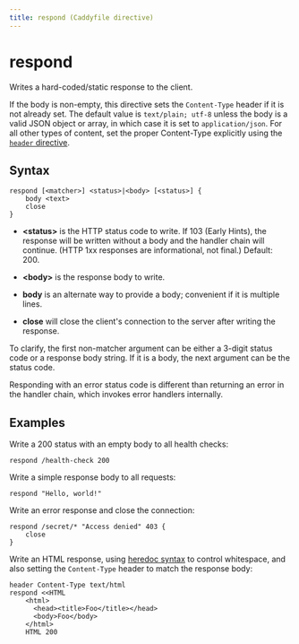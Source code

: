```yaml
---
title: respond (Caddyfile directive)
---
```


# respond

Writes a hard-coded/static response to the client.

If the body is non-empty, this directive sets the `Content-Type` header if it is not already set. The default value is `text/plain; utf-8` unless the body is a valid JSON object or array, in which case it is set to `application/json`. For all other types of content, set the proper Content-Type explicitly using the [`header` directive](/docs/caddyfile/directives/header).


## Syntax

```caddy-d
respond [<matcher>] <status>|<body> [<status>] {
	body <text>
	close
}
```

- **&lt;status&gt;** is the HTTP status code to write. If 103 (Early Hints), the response will be written without a body and the handler chain will continue. (HTTP 1xx responses are informational, not final.) Default: 200.

- **&lt;body&gt;** is the response body to write.

- **body** is an alternate way to provide a body; convenient if it is multiple lines.

- **close** will close the client's connection to the server after writing the response.

To clarify, the first non-matcher argument can be either a 3-digit status code or a response body string. If it is a body, the next argument can be the status code.

<aside class="tip">
	Responding with an error status code is different than returning an error in the handler chain, which invokes error handlers internally.
</aside>


## Examples

Write a 200 status with an empty body to all health checks:

```caddy-d
respond /health-check 200
```

Write a simple response body to all requests:

```caddy-d
respond "Hello, world!"
```

Write an error response and close the connection:

```caddy-d
respond /secret/* "Access denied" 403 {
	close
}
```

Write an HTML response, using [heredoc syntax](/docs/caddyfile/concepts#heredocs) to control whitespace, and also setting the `Content-Type` header to match the response body:

```caddy-d
header Content-Type text/html
respond <<HTML
	<html>
	  <head><title>Foo</title></head>
	  <body>Foo</body>
	</html>
	HTML 200
```
